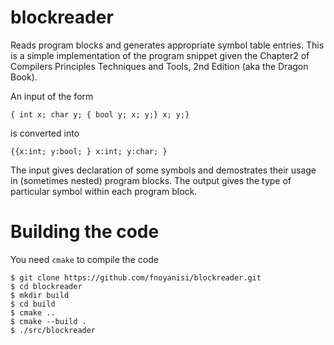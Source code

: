 # blockreader
Reads program blocks and generates appropriate symbol table entries.
This is a simple implementation of the program snippet given the Chapter2 of Compilers Principles Techniques and Tools, 2nd Edition (aka the Dragon Book).

An input of the form
```
{ int x; char y; { bool y; x; y;} x; y;}
```
is converted into
```
{{x:int; y:bool; } x:int; y:char; }
```

The input gives declaration of some symbols and demostrates their usage in (sometimes nested) program blocks. The output gives the type of particular symbol within each program block.
# Building the code
You need `cmake` to compile the code
```
$ git clone https://github.com/fnoyanisi/blockreader.git
$ cd blockreader
$ mkdir build
$ cd build 
$ cmake ..
$ cmake --build .
$ ./src/blockreader
```